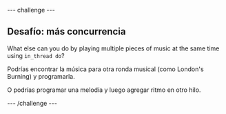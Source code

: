\--- challenge \---

## Desafío: más concurrencia

What else can you do by playing multiple pieces of music at the same time using `in_thread do`?

Podrías encontrar la música para otra ronda musical (como London's Burning) y programarla.

O podrías programar una melodía y luego agregar ritmo en otro hilo.

\--- /challenge \---